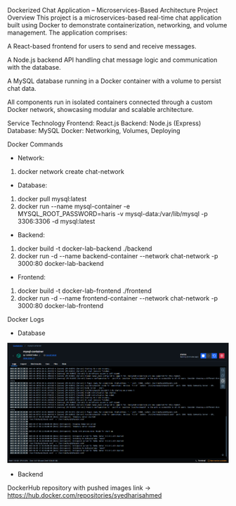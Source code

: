 Dockerized Chat Application – Microservices-Based Architecture
Project Overview
This project is a microservices-based real-time chat application built using Docker to demonstrate containerization, networking, and volume management. The application comprises:

A React-based frontend for users to send and receive messages.

A Node.js backend API handling chat message logic and communication with the database.

A MySQL database running in a Docker container with a volume to persist chat data.

All components run in isolated containers connected through a custom Docker network, showcasing modular and scalable architecture.

Service	Technology
Frontend: React.js
Backend: Node.js (Express)
Database: MySQL
Docker: Networking, Volumes, Deploying

Docker Commands
- Network:
1. docker network create chat-network

- Database:

1. docker pull mysql:latest
2. docker run --name mysql-container -e MYSQL_ROOT_PASSWORD=haris -v mysql-data:/var/lib/mysql -p 3306:3306 -d mysql:latest

- Backend:

1. docker build -t docker-lab-backend ./backend
2. docker run -d --name backend-container --network chat-network -p 3000:80 docker-lab-backend

- Frontend:

1. docker build -t docker-lab-frontend ./frontend
2. docker run -d --name frontend-container --network chat-network -p 3000:80 docker-lab-frontend

Docker Logs

- Database

![MYSQL Logs](image.png)

- Backend




DockerHub repository with pushed images link -> https://hub.docker.com/repositories/syedharisahmed